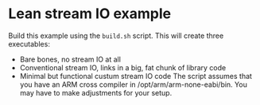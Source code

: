 # Lean stream IO example
Build this example using the `build.sh` script.  This will create three executables:
* Bare bones, no stream IO at all
* Conventional stream IO, links in a big, fat chunk of library code
* Minimal but functional custum stream IO code
The script assumes that you have an ARM cross compiler in /opt/arm/arm-none-eabi/bin.  You may have to make adjustments for your setup.